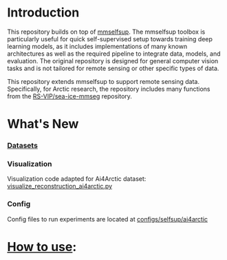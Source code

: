 # Introduction
 
This repository builds on top of [mmselfsup](https://github.com/open-mmlab/mmselfsup.git). The mmselfsup toolbox is particularly useful for quick self-supervised setup towards training deep learning models, as it includes implementations of many known architectures as well as the required pipeline to integrate data, models, and evaluation. The original repository is designed for general computer vision tasks and is not tailored for remote sensing or other specific types of data.

This repository extends mmselfsup to support remote sensing data. Specifically, for Arctic research, the repository includes many functions from the [RS-VIP/sea-ice-mmseg](https://github.com/RS-VIP/sea-ice-mmseg.git) repository.

# What's New

### [Datasets](https://github.com/RS-VIP/sea-ice-mmseg/blob/main/README.md#datasets)

### Visualization

Visualization code adapted for Ai4Arctic dataset: [visualize_reconstruction_ai4arctic.py](tools/analysis_tools/visualize_reconstruction_ai4arctic.py)

### Config
Config files to run experiments are located at [configs/selfsup/ai4arctic](configs/selfsup/ai4arctic/)

# [How to use](https://github.com/RS-VIP/sea-ice-mmseg/blob/main/README.md#how-to-use):


